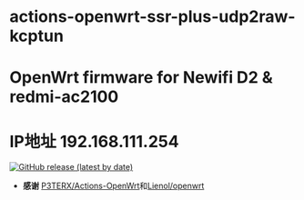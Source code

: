 # actions-openwrt-ssr-plus-udp2raw-kcptun
# OpenWrt firmware for Newifi D2 & redmi-ac2100
# IP地址 192.168.111.254

[![GitHub release (latest by date)](https://img.shields.io/github/v/release/pgolds/passwall-udp2raw-kcp-openwrt?style=for-the-badge&label=Download)](https://github.com/pgolds/OpenWrt-Newifi_D2/releases/latest)

- **感谢** [P3TERX/Actions-OpenWrt](https://github.com/P3TERX/Actions-OpenWrt)和[Lienol/openwrt](https://github.com/Lienol/openwrt)
